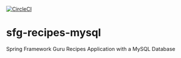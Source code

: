 [![CircleCI](https://circleci.com/gh/kschafer2/sfg-recipes-mysql.svg?style=svg)](https://circleci.com/gh/kschafer2/sfg-recipes-mysql)

# sfg-recipes-mysql
Spring Framework Guru Recipes Application with a MySQL Database
